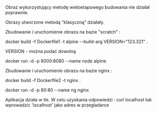 Obraz wykorzystujący metodę wieloetapowego budowania nie działał poprawnie.

Obrazy utworzone metodą "klasyczną" działały.

Zbudowanie i uruchomienie obrazu na bazie "scratch" :  

docker build -f Dockerfile1 -t alpine --build-arg VERSION="123.321" .

VERSION - można podać dowolną

docker run -d -p 8000:8080 --name node alpine

Zbudowanie i uruchomienie obrazu na bazie nginx :

docker build -f Dockerfile2 -t nginx .

docker run -d -p 80:80 --name ng nginx
  
Aplikacja działa w tle. W celu uzyskania odpowiedzi : curl localhost lub wprowadzic 'localhost' jako adres w przegladarce

